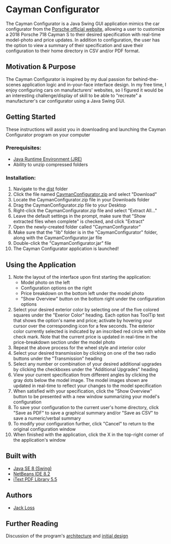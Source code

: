 # Cayman Configurator

The Cayman Configurator is a Java Swing GUI application mimics the car configurator from the [Porsche official website](https://cc.porsche.com/icc_pcna/ccCall.do?rt=1508789638&screen=1280x720&userID=USM&lang=us&PARAM=parameter_internet_us&ORDERTYPE=982130&MODELYEAR=2018&hookURL=http%3a%2f%2fwww.porsche.com%2fusa%2fmodelstart%2f), allowing a user to customize a 2018 Porsche 718 Cayman S to their desired specification with real-time model-photo and price updates. In addition to configuration, the user has the option to view a summary of their specification and save their configuration to their home directory in CSV and/or PDF format.

## Motivation & Purpose

The Cayman Configurator is inspired by my dual passion for behind-the-scenes application logic and in-your-face interface design. In my free time, I enjoy configuring cars on manufacturers' websites, so I figured it would be an interesting challenge/display of skill to be able to "recreate" a manufacturer's car configurator using a Java Swing GUI.

## Getting Started

These instructions will assist you in downloading and launching the Cayman Configurator program on your computer

### Prerequisites:

 - [Java Runtime Environment (JRE)](https://java.com/en/)
 - Ability to unzip compressed folders

### Installation:

 1. Navigate to the [dist](https://github.com/jack-loss/CaymanConfigurator/tree/master/dist) folder
 2. Click the file named [CaymanConfigurator.zip](https://github.com/jack-loss/CaymanConfigurator/blob/master/dist/CaymanConfigurator.zip) and select "Download"
 3. Locate the CaymanConfigurator.zip file in your Downloads folder
 4. Drag the CaymanConfigurator.zip file to your Desktop
 5. Right-click the CaymanConfigurator.zip file and select "Extract All..."
 6. Leave the default settings in the prompt, make sure that "Show extracted files when complete" is checked, and click "Extract"
 7. Open the newly-created folder called "CaymanConfigurator"
 8. Make sure that the "lib" folder is in the "CaymanConfigurator" folder, along with the CaymanConfigurator.jar file
 9. Double-click the "CaymanConfigurator.jar" file
 10. The Cayman Configurator application is launched!

## Using the Application

 1. Note the layout of the interface upon first starting the application:
    - Model photo on the left
    - Configuration options on the right
    - Price breakdown on the bottom left under the model photo
    - "Show Overview" button on the bottom right under the configuration options
 2. Select your desired exterior color by selecting one of the five colored squares under the "Exerior Color" heading. Each option has ToolTip text that shows the option's name and price; activate by hovering your cursor over the corresponding icon for a few seconds. The exterior color currently selected is indicated by an inscribed red circle with white check mark. Note that the current price is updated in real-time in the price-breakdown section under the model photo
 3. Repeat the above process for the wheel style and interior color
 4. Select your desired transmission by clicking on one of the two radio buttons under the "Transmission" heading
 5. Select any number or combination of your desired additional upgrades by clicking the checkboxes under the "Additional Upgrades" heading
 6. View your current specification from different angles by clicking the gray dots below the model image. The model images shown are updated in real-time to reflect your changes to the model specification
 7. When satisfied with your specification, click the "Show Overview" button to be presented with a new window summarizing your model's configuration
 8. To save your configuration to the current user's home directory, click "Save as PDF" to save a graphical summary and/or "Save as CSV" to save a numeric/verbal summary
 9. To modify your configuration further, click "Cancel" to return to the original configuration window
 10. When finished with the application, click the X in the top-right corner of the application's window

## Built with

- [Java SE 8 (Swing)](http://www.oracle.com/technetwork/java/javase/overview/index.html) 
- [NetBeans IDE 8.2](https://netbeans.org/downloads/index.html)
- [iText PDF Library 5.5](https://itextpdf.com/?utm_expid=.9SegJ4FbQTqSTM0qCvzm8w.0&utm_referrer=https%3A%2F%2Fwww.google.com%2F)

## Authors

 - [Jack Loss](https://www.linkedin.com/in/jack-loss-99997a124/)
 
## Further Reading

Discussion of the program's [architecture](https://github.com/jack-loss/CaymanConfigurator/blob/master/discussion/DISCUSSION.md) and [initial design](https://github.com/jack-loss/CaymanConfigurator/tree/master/discussion/Initial%20Design)
